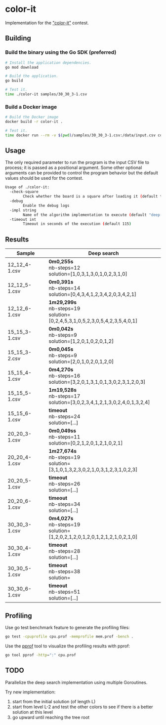 # color-it

Implementation for the ["color-it"](https://www.sfeir.com/fr/battle-algo/) contest.

## Building

### Build the binary using the Go SDK (preferred)

```bash
# Install the application dependencies.
go mod download

# Build the application.
go build

# Test it.
time ./color-it samples/30_30_3-1.csv
```

### Build a Docker image

```bash
# Build the Docker image
docker build -r color-it .

# Test it.
time docker run --rm -v $(pwd)/samples/30_30_3-1.csv:/data/input.csv color-it /data/input.csv
```

## Usage

The only required parameter to run the program is the input CSV file to process; it is passed as a positional argument.
Some other optional arguments can be provided to control the program behavior but the default values should be used for
the contest.

```bash
Usage of ./color-it:
  -check-square
        Check whether the board is a square after loading it (default true)
  -debug
        Enable the debug logs
  -impl string
        Name of the algorithm implementation to execute (default "deep-search")
  -timeout int
        Timeout in seconds of the execution (default 115)
```

## Results

| Sample        | Deep search                                                                            |
|---------------|----------------------------------------------------------------------------------------|
| 12_12_4-1.csv | **0m0,255s** <br />nb-steps=12 <br />solution=[1,0,3,1,3,0,1,0,2,3,1,0]                |
| 12_12_5-1.csv | **0m0,391s** <br />nb-steps=14 <br />solution=[0,4,3,4,1,2,3,4,2,0,3,4,2,1]            |
| 12_12_6-1.csv | **1m29,299s** <br />nb-steps=19 <br />solution=[0,2,4,5,3,1,0,5,2,3,0,5,4,2,3,5,4,0,1] |
| 15_15_3-1.csv | **0m0,042s** <br />nb-steps=9 <br />solution=[1,2,0,1,0,2,0,1,2]                       |
| 15_15_3-2.csv | **0m0,045s** <br />nb-steps=9 <br />solution=[2,0,1,0,2,0,1,2,0]                       |
| 15_15_4-1.csv | **0m4,270s** <br />nb-steps=16 <br />solution=[3,2,0,1,3,1,0,1,3,0,2,3,1,2,0,3]        |
| 15_15_5-1.csv | **1m19,528s** <br />nb-steps=17 <br />solution=[3,0,2,3,4,1,2,1,3,0,2,4,0,1,3,2,4]     |
| 15_15_6-1.csv | **timeout** <br />nb-steps=24 <br />solution=[...]                                     |
| 20_20_3-1.csv | **0m0,049ss**  <br />nb-steps=11 <br />solution=[0,2,1,2,0,1,2,1,0,2,1]                |
| 20_20_4-1.csv | **1m27,674s** <br />nb-steps=19 <br />solution=[3,1,0,1,3,2,3,0,2,1,0,3,1,2,3,1,0,2,3] |
| 20_20_5-1.csv | **timeout** <br />nb-steps=26 <br />solution=[...]                                     |
| 20_20_6-1.csv | **timeout** <br />nb-steps=34 <br />solution=[...]                                     |
| 30_30_3-1.csv | **0m4,027s** <br />nb-steps=19 <br />solution=[1,2,0,2,1,2,0,1,2,0,1,2,1,2,1,0,2,1,0]  |
| 30_30_4-1.csv | **timeout** <br />nb-steps=28 <br />solution=[...]                                     |
| 30_30_5-1.csv | **timeout** <br />nb-steps=38 <br />solution=                                          |
| 30_30_6-1.csv | **timeout** <br />nb-steps=51 <br />solution=[...]                                     |

## Profiling

Use go test benchmark feature to generate the profiling files:

```bash
go test -cpuprofile cpu.prof -memprofile mem.prof -bench .
```

Use the [pprof](https://github.com/google/pprof) tool to visualize the profiling results with pprof:

```bash
go tool pprof -http=":" cpu.prof
```

## TODO

Parallelize the deep search implementation using multiple Goroutines.

Try new implementation:

1. start from the initial solution (of length L)
1. start from level L-2 and test the other colors to see if there is a better solution at this level
1. go upward until reaching the tree root
